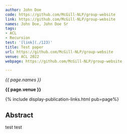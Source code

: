 ```yaml
---
author: John Doe
code: https://github.com/McGill-NLP/group-website
link: https://github.com/McGill-NLP/group-website
names: John Doe, John Doe Sr
tags:
- ACL
- Recursion
test: '[link](./123)'
title: Test paper
url: https://github.com/McGill-NLP/group-website
venue: ACL 2022
webpage: https://github.com/McGill-NLP/group-website

---
```


*{{ page.names }}*

**{{ page.venue }}**

{% include display-publication-links.html pub=page%}

## Abstract

test test